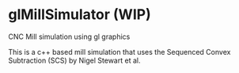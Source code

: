 # glMillSimulator (WIP)
CNC Mill simulation using gl graphics  
  
This is a c++ based mill simulation that uses the Sequenced Convex Subtraction (SCS) by Nigel Stewart et al.
